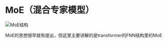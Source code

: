 # MoE（混合专家模型）

![MoE结构](https://coderethan-1327000741.cos.ap-chengdu.myqcloud.com/blog-pics/1850883-20250330165257020-653374535.jpg)

MoE的思想很早就有提出，但这里主要讲解的是transformer的FNN结构里的MoE